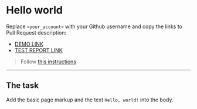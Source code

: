 # Hello world
Replace `<your_account>` with your Github username and copy the links to Pull Request description:
- [DEMO LINK](https://EhorSaprykin.github.io/layout_hello-world/)
- [TEST REPORT LINK](https://EhorSaprykin.github.io/layout_hello-world/report/html_report/)

> Follow [this instructions](https://mate-academy.github.io/layout_task-guideline/#how-to-solve-the-layout-tasks-on-github)
___

## The task 
Add the basic page markup and the text `Hello, world!` into the body.
